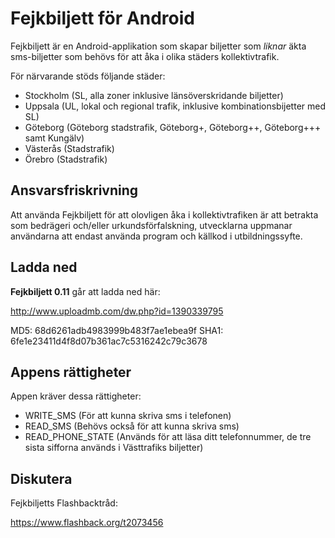 Fejkbiljett för Android
=======================

Fejkbiljett är en Android-applikation som skapar biljetter som *liknar* äkta sms-biljetter som behövs för att åka i olika städers kollektivtrafik.

För närvarande stöds följande städer:
* Stockholm (SL, alla zoner inklusive länsöverskridande biljetter)
* Uppsala (UL, lokal och regional trafik, inklusive kombinationsbijetter med SL)
* Göteborg (Göteborg stadstrafik, Göteborg+, Göteborg++, Göteborg+++ samt Kungälv)
* Västerås (Stadstrafik)
* Örebro (Stadstrafik)


Ansvarsfriskrivning
-------------------

Att använda Fejkbiljett för att olovligen åka i kollektivtrafiken är att betrakta som bedrägeri och/eller urkundsförfalskning, utvecklarna uppmanar användarna att endast använda program och källkod i utbildningssyfte.


Ladda ned
---------

**Fejkbiljett 0.11** går att ladda ned här:

http://www.uploadmb.com/dw.php?id=1390339795

MD5: 68d6261adb4983999b483f7ae1ebea9f
SHA1: 6fe1e23411d4f8d07b361ac7c5316242c79c3678


Appens rättigheter
------------------

Appen kräver dessa rättigheter:
* WRITE_SMS (För att kunna skriva sms i telefonen)
* READ_SMS (Behövs också för att kunna skriva sms)
* READ_PHONE_STATE (Används för att läsa ditt telefonnummer, de tre sista sifforna används i Västtrafiks biljetter)


Diskutera
---------

Fejkbiljetts Flashbacktråd:

https://www.flashback.org/t2073456
